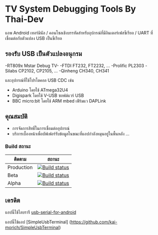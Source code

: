
# TV System Debugging Tools By Thai-Dev

แอพ Android เทอร์มินัล / คอนโซลเชิงบรรทัดสำหรับอุปกรณ์ที่มีอินเตอร์เฟสซีเรียล / UART ที่เชื่อมต่อกับตัวแปลง USB เป็นซีเรียล

## รองรับ USB เป็นตัวแปลงอนุกรม

-RT809x Mstar Debug TV-
-FTDI FT232, FT2232, ...
-Prolific PL2303
-Silabs CP2102, CP2105, ...
-Qinheng CH340, CH341

และอุปกรณ์ที่ใช้โปรโตคอล USB CDC เช่น

- Arduino โดยใช้ ATmega32U4
- Digispark โดยใช้ V-USB ซอฟต์แวร์ USB
- BBC micro:bit โดยใช้ ARM mbed เฟิร์มแว DAPLink

## คุณสมบัติ

- การจัดการสิทธิ์ในการเชื่อมต่ออุปกรณ์
- บริการเบื้องหน้าเพื่อบัฟเฟอร์รับข้อมูลในขณะที่แอปกำลังหมุนอยู่ในพื้นหลัง ...

### Build สถานะ   

| ติดตาม | สถานะ                                                                                                                                                                                                                                                        |
| --------------- | ---------------------------------------------------------------------------------------------------------------------------------------------------------------------------------------------------------------------------------------------------------------- |
| Production | [![Build status](https://build.appcenter.ms/v0.1/apps/1e1a1b27-79f7-4a73-bc71-4fb8788f314e/branches/production/badge)](https://appcenter.ms) |
| Beta | [![Build status](https://build.appcenter.ms/v0.1/apps/1e1a1b27-79f7-4a73-bc71-4fb8788f314e/branches/beta/badge)](https://appcenter.ms) |
| Alpha | [![Build status](https://build.appcenter.ms/v0.1/apps/1e1a1b27-79f7-4a73-bc71-4fb8788f314e/branches/alpha/badge)](https://appcenter.ms) |

## เครดิต

แอปนี้ใช้ไลบรารี [usb-serial-for-android](https://github.com/mik3y/usb-serial-for-android)

แอปนี้ใช้แอป [SimpleUsbTerminal] (https://github.com/kai-morich/SimpleUsbTerminal)

